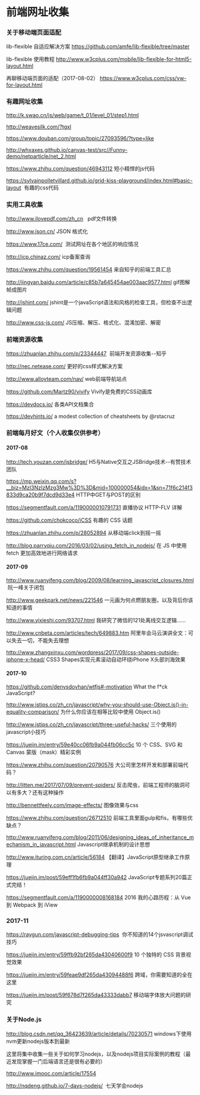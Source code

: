 前端网址收集
==========

### 关于移动端页面适配

lib-flexible 自适应解决方案 https://github.com/amfe/lib-flexible/tree/master

lib-flexible 使用教程 http://www.w3cplus.com/mobile/lib-flexible-for-html5-layout.html

再聊移动端页面的适配（2017-08-02） https://www.w3cplus.com/css/vw-for-layout.html


### 有趣网址收集

http://k.swao.cn/js/web/game/t_01/level_01/step1.html

http://weavesilk.com/?tgxl

https://www.douban.com/group/topic/27093596/?type=like

http://whxaxes.github.io/canvas-test/src//Funny-demo/netparticle/net_2.html

https://www.zhihu.com/question/46943112 短小精悍的js代码

https://sylvainpolletvillard.github.io/grid-kiss-playground/index.html#basic-layout  有趣的css代码

### 实用工具收集

http://www.ilovepdf.com/zh_cn   pdf文件转换

http://www.json.cn/  JSON 格式化

https://www.17ce.com/  测试网址在各个地区的响应情况

http://icp.chinaz.com/ icp备案查询

https://www.zhihu.com/question/19561454 来自知乎的前端工具汇总

http://jingyan.baidu.com/article/c85b7a645454ae003aac9577.html gif图解帧成图片

http://jshint.com/ jshint是一个javaScript语法和风格的检查工具，但检查不出逻辑问题

http://www.css-js.com/ JS压缩、解压、格式化、混淆加密、解密

### 前端资源收集

https://zhuanlan.zhihu.com/p/23344447  前端开发资源收集--知乎

http://nec.netease.com/ 更好的css样式解决方案

http://www.alloyteam.com/nav/  web前端导航站点

https://github.com/Martz90/vivify Vivify是免费的CSS动画库

https://devdocs.io/ 各类API文档集合

https://devhints.io/ a modest collection of cheatsheets by @rstacruz

### 前端每月好文（个人收集仅供参考）

#### 2017-08

http://tech.youzan.com/jsbridge/  H5与Native交互之JSBridge技术--有赞技术团队

https://mp.weixin.qq.com/s?__biz=MzI3NzIzMzg3Mw%3D%3D&mid=100000054&idx=1&sn=71f6c214f3833d9ca20b9f7dcd9d33e4  HTTP中GET与POST的区别

https://segmentfault.com/a/1190000010791731  直播协议 HTTP-FLV 详解

https://github.com/chokcoco/iCSS  有趣的 CSS 话题

https://zhuanlan.zhihu.com/p/28052894 从移动端click到摇一摇

http://blog.parryqiu.com/2016/03/02/using_fetch_in_nodejs/  在 JS 中使用 fetch 更加高效地进行网络请求

#### 2017-09

http://www.ruanyifeng.com/blog/2009/08/learning_javascript_closures.html  阮一峰关于闭包

http://www.geekpark.net/news/221546 一元画为何点燃朋友圈，以及背后你该知道的事情

http://www.yixieshi.com/93707.html 我研究了微信的121处离线交互逻辑……

http://www.cnbeta.com/articles/tech/649883.htm 阿里年会马云演讲全文：可以失去一切，不能失去理想

http://www.zhangxinxu.com/wordpress/2017/09/css-shapes-outside-iphone-x-head/ CSS3 Shapes实现元素滚动自动环绕iPhone X头部刘海效果

#### 2017-10

https://github.com/denysdovhan/wtfjs#-motivation  What the f*ck JavaScript? 

http://www.jstips.co/zh_cn/javascript/why-you-should-use-Object.is()-in-equality-comparison/  为什么你应该在相等比较中使用 Object.is() 

http://www.jstips.co/zh_cn/javascript/three-useful-hacks/  三个使用的javascript小技巧 

https://juejin.im/entry/59e40cc06fb9a044fb06cc5c  10 个 CSS、SVG 和 Canvas 蒙版（mask）精彩实例 

https://www.zhihu.com/question/20790576  大公司里怎样开发和部署前端代码？ 

http://litten.me/2017/07/09/prevent-spiders/  反击爬虫，前端工程师的脑洞可以有多大？还有这种操作

http://bennettfeely.com/image-effects/  图像效果与css 

https://www.zhihu.com/question/26712510  前端工具里面gulp和fis，有哪些优缺点？ 

http://www.ruanyifeng.com/blog/2011/06/designing_ideas_of_inheritance_mechanism_in_javascript.html  Javascript继承机制的设计思想  

http://www.ituring.com.cn/article/56184  【翻译】JavaScript原型继承工作原理  

https://juejin.im/post/59eff1fb6fb9a044ff30a942  JavaScript专题系列20篇正式完结！

https://segmentfault.com/a/1190000008168184  2016 我的心路历程：从 Vue 到 Webpack 到 iView

### 2017-11

https://raygun.com/javascript-debugging-tips  你不知道的14个jsvascript调试技巧

https://juejin.im/entry/59ffb92bf265da43040600f9  10 个独特的 CSS 背景视觉效果

https://juejin.im/entry/59feae9df265da43094488f6  跨域，你需要知道的全在这里

https://juejin.im/post/59f678d7f265da43333dabb7  移动端字体放大问题的研究

### 关于Node.js

http://blog.csdn.net/qq_36423639/article/details/70230571 windows下使用nvm更新nodejs版本到最新

这里将集中收集一些关于如何学习nodejs，以及nodejs项目实际案例的教程（最近发现掌握一门后端语言还是很有必要的）

http://www.imooc.com/article/17554 

http://nqdeng.github.io/7-days-nodejs/  七天学会nodejs
